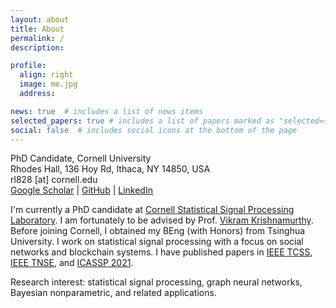 ```yaml
---
layout: about
title: About
permalink: /
description: 

profile:
  align: right
  image: me.jpg
  address: 

news: true  # includes a list of news items
selected_papers: true # includes a list of papers marked as "selected={true}"
social: false  # includes social icons at the bottom of the page
---
```


PhD Candidate, Cornell University<br>
Rhodes Hall, 136 Hoy Rd, Ithaca, NY 14850, USA<br>
rl828 [at] cornell.edu<br>
[Google Scholar](https://scholar.google.com/citations?user=WVSzkQEAAAAJ&hl=en) | [GitHub](https://github.com/luo-lorry) | [LinkedIn](https://www.linkedin.com/in/rui-luo-lorry/)

I'm currently a PhD candidate at [Cornell Statistical Signal Processing Laboratory](https://sites.coecis.cornell.edu/ssplab/). I am fortunately to be advised by Prof. [Vikram Krishnamurthy](https://vikram.ece.cornell.edu/). Before joining Cornell, I obtained my BEng (with Honors) from Tsinghua University. I work on statistical signal processing with a focus on social networks and blockchain systems. I have published papers in [IEEE TCSS](https://ieeexplore.ieee.org/xpl/RecentIssue.jsp?punumber=6570650), [IEEE TNSE](https://ieeexplore.ieee.org/xpl/RecentIssue.jsp?punumber=6488902), and [ICASSP 2021](https://www.2021.ieeeicassp.org/2021.ieeeicassp.org/index.html). 

Research interest: statistical signal processing, graph neural networks, Bayesian nonparametric, and related applications.

<!---## Highlights--->

